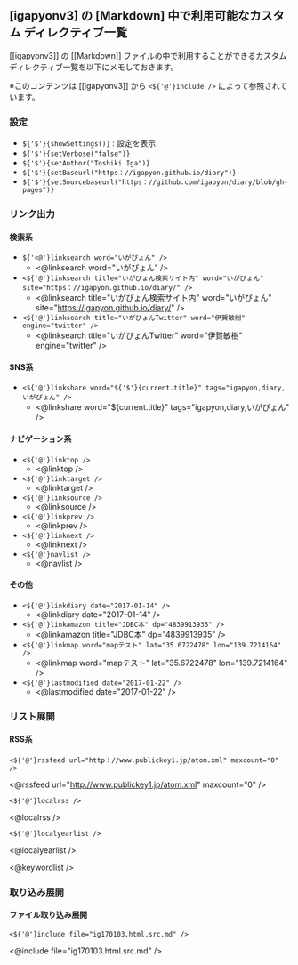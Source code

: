 ## [igapyonv3] の [Markdown] 中で利用可能なカスタム ディレクティブ一覧

[[igapyonv3]] の [[Markdown]] ファイルの中で利用することができるカスタム ディレクティブ一覧を以下にメモしておきます。

※このコンテンツは [[igapyonv3]] から `<${'@'}include />` によって参照されています。

### 設定

* `${'$'}{showSettings()}` : 設定を表示
* `${'$'}{setVerbose("false")}`
* `${'$'}{setAuthor("Toshiki Iga")}`
* `${'$'}{setBaseurl("https：//igapyon.github.io/diary")}`
* `${'$'}{setSourcebaseurl("https：//github.com/igapyon/diary/blob/gh-pages")}`

### リンク出力

#### 検索系

* `${'<@'}linksearch word="いがぴょん" />`
  * <@linksearch word="いがぴょん" />
* `<${'@'}linksearch title="いがぴょん検索サイト内" word="いがぴょん" site="https：//igapyon.github.io/diary/" />`
  * <@linksearch title="いがぴょん検索サイト内" word="いがぴょん" site="https://igapyon.github.io/diary/" />
* `<${'@'}linksearch title="いがぴょんTwitter" word="伊賀敏樹" engine="twitter" />`
  * <@linksearch title="いがぴょんTwitter" word="伊賀敏樹" engine="twitter" />

#### SNS系

* `<${'@'}linkshare word="${'$'}{current.title}" tags="igapyon,diary,いがぴょん" />`
  * <@linkshare word="${current.title}" tags="igapyon,diary,いがぴょん" />

#### ナビゲーション系

* `<${'@'}linktop />`
  * <@linktop />
* `<${'@'}linktarget />`
  * <@linktarget />
* `<${'@'}linksource />`
  * <@linksource />
* `<${'@'}linkprev />`
  * <@linkprev />
* `<${'@'}linknext />`
  * <@linknext />
* `<${'@'}navlist />`
  * <@navlist />

#### その他

* `<${'@'}linkdiary date="2017-01-14" />`
  * <@linkdiary date="2017-01-14" />
* `<${'@'}linkamazon title="JDBC本" dp="4839913935" />`
  * <@linkamazon title="JDBC本" dp="4839913935" />
* `<${'@'}linkmap word="mapテスト" lat="35.6722478" lon="139.7214164" />`
  * <@linkmap word="mapテスト" lat="35.6722478" lon="139.7214164" />
* `<${'@'}lastmodified date="2017-01-22" />`
  * <@lastmodified date="2017-01-22" />

### リスト展開

#### RSS系

`<${'@'}rssfeed url="http：//www.publickey1.jp/atom.xml" maxcount="0" />`

<@rssfeed url="http://www.publickey1.jp/atom.xml" maxcount="0" />

`<${'@'}localrss />`

<@localrss />

`<${'@'}localyearlist />`

<@localyearlist />

<@keywordlist />

### 取り込み展開

#### ファイル取り込み展開

`<${'@'}include file="ig170103.html.src.md" />`

<@include file="ig170103.html.src.md" />
